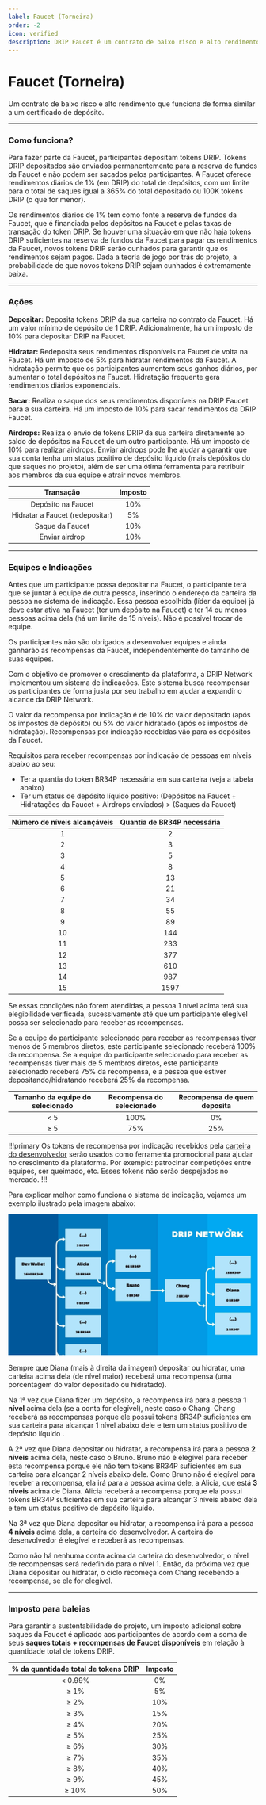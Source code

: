 ```yaml
---
label: Faucet (Torneira)
order: -2
icon: verified
description: DRIP Faucet é um contrato de baixo risco e alto rendimento que funciona de forma similar a um certificado de depósito. Saiba mais sobre como ele funciona, incluindo o sistema de indicações, e o imposto para baleias.
---
```


# Faucet (Torneira)
Um contrato de baixo risco e alto rendimento que funciona de forma similar a um certificado de depósito.

---
### Como funciona?

Para fazer parte da Faucet, participantes depositam tokens DRIP. Tokens DRIP depositados são enviados permanentemente para a reserva de fundos da Faucet e não podem ser sacados pelos participantes. A Faucet oferece rendimentos diários de 1% (em DRIP) do total de depósitos, com um limite para o total de saques igual a 365% do total depositado ou 100K tokens DRIP (o que for menor).

Os rendimentos diários de 1% tem como fonte a reserva de fundos da Faucet, que é financiada pelos depósitos na Faucet e pelas taxas de transação do token DRIP. Se houver uma situação em que não haja tokens DRIP suficientes na reserva de fundos da Faucet para pagar os rendimentos da Faucet, novos tokens DRIP serão cunhados para garantir que os rendimentos sejam pagos. Dada a teoria de jogo por trás do projeto, a probabilidade de que novos tokens DRIP sejam cunhados é extremamente baixa.

---
###  Ações

**Depositar:**
Deposita tokens DRIP da sua carteira no contrato da Faucet. Há um valor mínimo de depósito de 1 DRIP. Adicionalmente, há um imposto de 10% para depositar DRIP na Faucet.

**Hidratar:**
Redeposita seus rendimentos disponíveis na Faucet de volta na Faucet. Há um imposto de 5% para hidratar rendimentos da Faucet. A hidratação permite que os participantes aumentem seus ganhos diários, por aumentar o total depósitos na Faucet. Hidratação frequente gera rendimentos diários exponenciais.

**Sacar:**
Realiza o saque dos seus rendimentos disponíveis na DRIP Faucet para a sua carteira. Há um imposto de 10% para sacar rendimentos da DRIP Faucet.

**Airdrops:**
Realiza o envio de tokens DRIP da sua carteira diretamente ao saldo de depósitos na Faucet de um outro participante. Há um imposto de 10% para realizar airdrops.
Enviar airdrops pode lhe ajudar a garantir que sua conta tenha um status positivo de depósito líquido (mais depósitos do que saques no projeto), além de ser uma ótima ferramenta para retribuir aos membros da sua equipe e atrair novos membros.


| Transação | Imposto |
|:---:|:---:|
| Depósito na Faucet | 10% |
| Hidratar a Faucet (redepositar) | 5% |
| Saque da Faucet | 10% |
| Enviar airdrop | 10% |

---

### Equipes e Indicações

Antes que um participante possa depositar na Faucet, o participante terá que se juntar à equipe de outra pessoa, inserindo o endereço da carteira da pessoa no sistema de indicação. Essa pessoa escolhida (líder da equipe) já deve estar ativa na Faucet (ter um depósito na Faucet) e ter 14 ou menos pessoas acima dela (há um limite de 15 níveis). Não é possível trocar de equipe.

Os participantes não são obrigados a desenvolver equipes e ainda ganharão as recompensas da Faucet, independentemente do tamanho de suas equipes.

Com o objetivo de promover o crescimento da plataforma, a DRIP Network implementou um sistema de indicações. Este sistema busca recompensar os participantes de forma justa por seu trabalho em ajudar a expandir o alcance da DRIP Network.

O valor da recompensa por indicação é de 10% do valor depositado (após os impostos de depósito) ou 5% do valor hidratado (após os impostos de hidratação). Recompensas por indicação recebidas vão para os depósitos da Faucet.

Requisitos para receber recompensas por indicação de pessoas em níveis abaixo ao seu:
- Ter a quantia do token BR34P necessária em sua carteira (veja a tabela abaixo)
- Ter um status de depósito líquido positivo: (Depósitos na Faucet + Hidratações da Faucet + Airdrops enviados) > (Saques da Faucet)


| Número de níveis alcançáveis | Quantia de BR34P necessária |
|:---:|:---:|
| 1 | 2 |
| 2 | 3 |
| 3 | 5 |
| 4 | 8 |
| 5 | 13 |
| 6 | 21 |
| 7 | 34 |
| 8 | 55 |
| 9 | 89 |
| 10 | 144 |
| 11 | 233 |
| 12 | 377 |
| 13 | 610 |
| 14 | 987 |
| 15 | 1597 |


Se essas condições não forem atendidas, a pessoa 1 nível acima terá sua elegibilidade verificada, sucessivamente até que um participante elegível possa ser selecionado para receber as recompensas.

Se a equipe do participante selecionado para receber as recompensas tiver menos de 5 membros diretos, este participante selecionado receberá 100% da recompensa.
Se a equipe do participante selecionado para receber as recompensas tiver mais de 5 membros diretos, este participante selecionado receberá 75% da recompensa, e a pessoa que estiver depositando/hidratando receberá 25% da recompensa.

| Tamanho da equipe do selecionado | Recompensa do selecionado | Recompensa de quem deposita |
|:---:|:---:|:---:|
| < 5 | 100% | 0% |
| ≥ 5 | 75% | 25% |

!!!primary
Os tokens de recompensa por indicação recebidos pela [carteira do desenvolvedor](https://bscscan.com/address/0xe8e9720e39e13854657c165cf4eb10b2dfe33570) serão usados como ferramenta promocional para ajudar no crescimento da plataforma. Por exemplo: patrocinar competições entre equipes, ser queimado, etc. Esses tokens não serão despejados no mercado.
!!!

Para explicar melhor como funciona o sistema de indicação, vejamos um exemplo ilustrado pela imagem abaixo:

![Ilustração da seguinte árvore de indicações: Carteira do desenvolvedor (5 membros diretos, 1600 BR34P) → Alicia (2 membros diretos, 10 BR34P) → Bruno (1 membro direto, 0 BR34P) → Chang (3 membros diretos, 2 BR34P) → Diana (0 membros diretos, 0 BR34P).](/static/banner_faucet_referral.jpg)

Sempre que Diana (mais à direita da imagem) depositar ou hidratar, uma carteira acima dela (de nível maior) receberá uma recompensa (uma porcentagem do valor depositado ou hidratado).

Na 1ª vez que Diana fizer um depósito, a recompensa irá para a pessoa **1 nível** acima dela (se a conta for elegível), neste caso o Chang. Chang receberá as recompensas porque ele possui tokens BR34P suficientes em sua carteira para alcançar 1 nível abaixo dele e tem um status positivo de depósito líquido .

A 2ª vez que Diana depositar ou hidratar, a recompensa irá para a pessoa **2 níveis** acima dela, neste caso o Bruno. Bruno não é elegível para receber esta recompensa porque ele não tem tokens BR34P suficientes em sua carteira para alcançar 2 níveis abaixo dele. Como Bruno não é elegível para receber a recompensa, ela irá para a pessoa acima dele, a Alicia, que está **3 níveis** acima de Diana. Alicia receberá a recompensa porque ela possui tokens BR34P suficientes em sua carteira para alcançar 3 níveis abaixo dela e tem um status positivo de depósito líquido.

Na 3ª vez que Diana depositar ou hidratar, a recompensa irá para a pessoa **4 níveis** acima dela, a carteira do desenvolvedor. A carteira do desenvolvedor é elegível e receberá as recompensas.

Como não há nenhuma conta acima da carteira do desenvolvedor, o nível de recompensas será redefinido para o nível 1. Então, da próxima vez que Diana depositar ou hidratar, o ciclo recomeça com Chang recebendo a recompensa, se ele for elegível.

---

### Imposto para baleias

Para garantir a sustentabilidade do projeto, um imposto adicional sobre saques da Faucet é aplicado aos participantes de acordo com a soma de seus **saques totais + recompensas de Faucet disponíveis** em relação à quantidade total de tokens DRIP.

| % da quantidade total de tokens DRIP | Imposto |
|:---:|:---:|
| < 0.99% | 0% |
| ≥ 1% | 5% |
| ≥ 2% | 10% |
| ≥ 3% | 15% |
| ≥ 4% | 20% |
| ≥ 5% | 25% |
| ≥ 6% | 30% |
| ≥ 7% | 35% |
| ≥ 8% | 40% |
| ≥ 9% | 45% |
| ≥ 10% | 50% |

